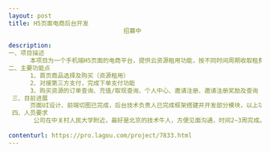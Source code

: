 ```yaml
---                
layout: post       
title: H5页面电商后台开发
                                招募中
           
description: 
一、项目描述
      本项目为一个手机端H5页面的电商平台，提供云资源租用功能，按不同时间周期收取租费。
二、主要功能点
      1、首页商品选择及购买（资源租用）
      2、对接第三方支付，完成下单支付功能
      3、购买资源的订单查询、充值/取现查询、个人中心、邀请注册、邀请注册奖励及查询
 三、目前进展
      页面UI设计、前端切图已完成，后台技术负责人已完成框架搭建并开发部分模块，以上功能点需要补充人手合作完成。
 四、人员要求
       公司在中关村人民大学附近，最好是北京的技术牛人，方便见面沟通，时间2~3周完成。
     
contenturl: https://pro.lagou.com/project/7833.html      
---                 
```

